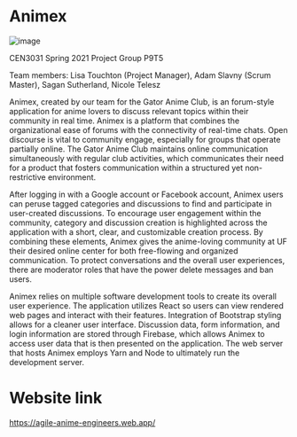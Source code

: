 # Animex
![image](https://user-images.githubusercontent.com/58489255/115291806-2dd82780-a123-11eb-8105-71e4108f40cd.png)

CEN3031 Spring 2021 Project Group P9T5

Team members: Lisa Touchton (Project Manager), Adam Slavny (Scrum Master), Sagan Sutherland, Nicole Telesz

Animex, created by our team for the Gator Anime Club, is an forum-style application for anime lovers to discuss relevant topics within their community in real time. Animex is a platform that combines the organizational ease of forums with the connectivity of real-time chats. Open discourse is vital to community engage, especially for groups that operate partially online. The Gator Anime Club maintains online communication simultaneously with regular club activities, which communicates their need for a product that fosters communication within a structured yet non-restrictive environment.

After logging in with a Google account or Facebook account, Animex users can peruse tagged categories and discussions to find and participate in user-created discussions. To encourage user engagement within the community, category and discussion creation is highlighted across the application with a short, clear, and customizable creation process. By combining these elements, Animex gives the anime-loving community at UF their desired online center for both free-flowing and organized communication. To protect conversations and the overall user experiences, there are moderator roles that have the power delete messages and ban users.

Animex relies on multiple software development tools to create its overall user experience. The application utilizes React so users can view rendered web pages and interact with their features. Integration of Bootstrap styling allows for a cleaner user interface. Discussion data, form information, and login information are stored through Firebase, which allows Animex to access user data that is then presented on the application. The web server that hosts Animex employs Yarn and Node to ultimately run the development server.

# Website link
https://agile-anime-engineers.web.app/
